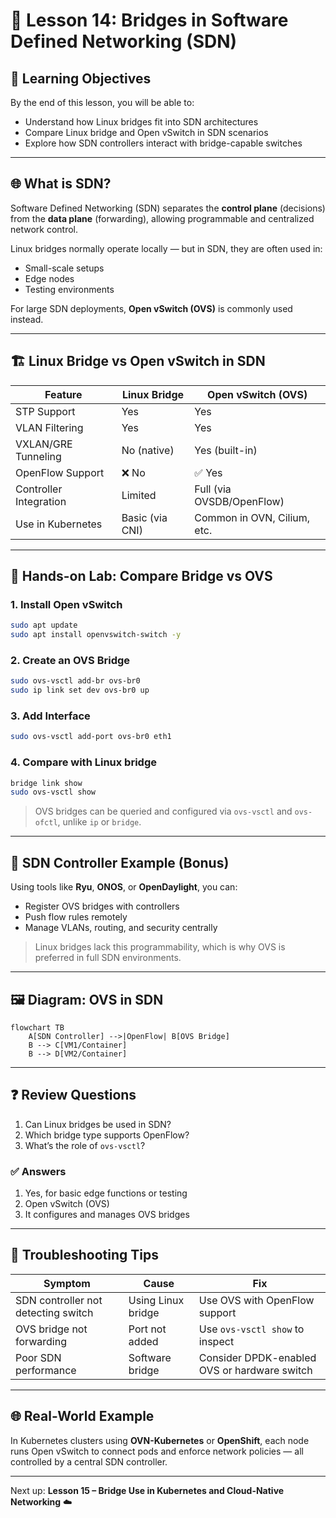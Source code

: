 # 🧠 Lesson 14: Bridges in Software Defined Networking (SDN)

## 🎯 Learning Objectives

By the end of this lesson, you will be able to:

- Understand how Linux bridges fit into SDN architectures
- Compare Linux bridge and Open vSwitch in SDN scenarios
- Explore how SDN controllers interact with bridge-capable switches

---

## 🌐 What is SDN?

Software Defined Networking (SDN) separates the **control plane** (decisions) from the **data plane** (forwarding), allowing programmable and centralized network control.

Linux bridges normally operate locally — but in SDN, they are often used in:

- Small-scale setups
- Edge nodes
- Testing environments

For large SDN deployments, **Open vSwitch (OVS)** is commonly used instead.

---

## 🏗️ Linux Bridge vs Open vSwitch in SDN

| Feature                   | Linux Bridge     | Open vSwitch (OVS)         |
|---------------------------|------------------|-----------------------------|
| STP Support               | Yes              | Yes                         |
| VLAN Filtering            | Yes              | Yes                         |
| VXLAN/GRE Tunneling       | No (native)      | Yes (built-in)              |
| OpenFlow Support          | ❌ No             | ✅ Yes                       |
| Controller Integration    | Limited          | Full (via OVSDB/OpenFlow)   |
| Use in Kubernetes         | Basic (via CNI)  | Common in OVN, Cilium, etc. |

---

## 🧪 Hands-on Lab: Compare Bridge vs OVS

### 1. Install Open vSwitch

```bash
sudo apt update
sudo apt install openvswitch-switch -y
```

### 2. Create an OVS Bridge

```bash
sudo ovs-vsctl add-br ovs-br0
sudo ip link set dev ovs-br0 up
```

### 3. Add Interface

```bash
sudo ovs-vsctl add-port ovs-br0 eth1
```

### 4. Compare with Linux bridge

```bash
bridge link show
sudo ovs-vsctl show
```

> OVS bridges can be queried and configured via `ovs-vsctl` and `ovs-ofctl`, unlike `ip` or `bridge`.

---

## 🧠 SDN Controller Example (Bonus)

Using tools like **Ryu**, **ONOS**, or **OpenDaylight**, you can:

- Register OVS bridges with controllers
- Push flow rules remotely
- Manage VLANs, routing, and security centrally

> Linux bridges lack this programmability, which is why OVS is preferred in full SDN environments.

---

## 🖼️ Diagram: OVS in SDN

```mermaid
flowchart TB
    A[SDN Controller] -->|OpenFlow| B[OVS Bridge]
    B --> C[VM1/Container]
    B --> D[VM2/Container]
```

---

## ❓ Review Questions

1. Can Linux bridges be used in SDN?
2. Which bridge type supports OpenFlow?
3. What’s the role of `ovs-vsctl`?

### ✅ Answers

1. Yes, for basic edge functions or testing
2. Open vSwitch (OVS)
3. It configures and manages OVS bridges

---

## 🧯 Troubleshooting Tips

| Symptom | Cause | Fix |
|--------|--------|-----|
| SDN controller not detecting switch | Using Linux bridge | Use OVS with OpenFlow support |
| OVS bridge not forwarding | Port not added | Use `ovs-vsctl show` to inspect |
| Poor SDN performance | Software bridge | Consider DPDK-enabled OVS or hardware switch |

---

## 🌐 Real-World Example

In Kubernetes clusters using **OVN-Kubernetes** or **OpenShift**, each node runs Open vSwitch to connect pods and enforce network policies — all controlled by a central SDN controller.

---

Next up: **Lesson 15 – Bridge Use in Kubernetes and Cloud-Native Networking** ☁️
